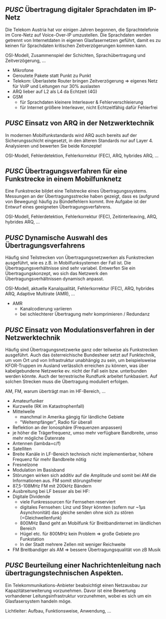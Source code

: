 ## *PUSC* Übertragung digitaler Sprachdaten im IP-Netz
Die Telekom Austria hat vor einigen Jahren begonnen, die Sprachtelefonie im Core-Netz auf Voice-Over-IP umzustellen. Die Sprachdaten werden getrennt von Internetdaten in eigenen Glasfasernetzen geführt, damit es zu keinen für Sprachdaten kritischen Zeitverzögerungen kommen kann.

OSI-Modell, Zusammenspiel der Schichten, Sprachübertragung und Zeitverzögerung, …
- Mikrofone
- Geroutete Pakete statt Punkt zu Punkt
- Telekom: Überlastete Router bringen Zeitverzögerung => eigenes Netz für VoIP und Leitungen nur 30% auslasten
- ARQ lieber auf L2 als L4 da Echtzeit (4G)
- GSM
	- für Sprachdaten kleinere Interleaver & Fehlerverschleierung
	- für Internet größere Interleaver, nicht Echtzeitfähig dafür Fehlerfrei

## *PUSC* Einsatz von ARQ in der Netzwerktechnik
In modernen Mobilfunkstandards wird ARQ auch bereits auf der Sicherungsschicht eingesetzt, in den älteren Standards nur auf Layer 4. Analysieren und bewerten Sie beide Konzepte!

OSI-Modell, Fehlerdetektion, Fehlerkorrektur (FEC), ARQ, hybrides ARQ, …

## *PUSC* Übertragungsverfahren für eine Funkstrecke in einem Mobilfunknetz
Eine Funkstrecke bildet eine Teilstrecke eines Übertragungssystems. Messungen an der Übertragungsstrecke haben gezeigt, dass es (aufgrund von Bewegung) häufig zu Bündelfehlern kommt. Ihre Aufgabe ist der Entwurf eines geeigneten Übertragungsverfahrens.

OSI-Modell, Fehlerdetektion, Fehlerkorrektur (FEC), Zeitinterleaving, ARQ, hybrides ARQ, …

## *PUSC* Dynamische Auswahl des Übertragungsverfahrens
Häufig sind Teilstrecken von Übertragungsnetzwerken als Funkstrecken ausgeführt, wie es z.B. in Mobilfunksystemen der Fall ist. Die Übertragungsverhältnisse sind sehr variabel. Entwerfen Sie ein Übertragungskonzept, wo sich das Netzwerk den Übertragungsverhältnissen dynamisch anpasst.

OSI-Modell, aktuelle Kanalqualität, Fehlerkorrektur (FEC), ARQ, hybrides ARQ, Adaptive Multirate (AMR), …
- AMR
	- Kanalcodierung variieren
	- bei schlechterer Übertragung mehr komprimieren / Redundanz

## *PUSC* Einsatz von Modulationsverfahren in der Netzwerktechnik
Häufig sind Übertragungsnetzwerke ganz oder teilweise als Funkstrecken ausgeführt. Auch das österreichische Bundesheer setzt auf Funktechnik, um vom Ort und von Infrastruktur unabhängig zu sein, um beispielsweise KFOR-Truppen im Ausland verlässlich erreichen zu können, was über kabelgebundene Netzwerke ev. nicht der Fall sein bzw. unterbunden werden könnte. Auch der terrestrische Rundfunk arbeitet funkbasiert. Auf solchen Strecken muss die Übertragung moduliert erfolgen.

AM, FM, warum überträgt man im HF-Bereich, …
- Amateurfunker
- Kurzwelle (RK im Katastrophenfall)
- Mittelwelle
	- manchmal in Amerika gängig für ländliche Gebiete
	- "Weltempfänger", Radio für überall
- Reflektion an der Ionosphäre (Frequenzen anpassen)
- je höher die Trägerfrequenz, umso mehr verfügbare Bandbreite, umso mehr mögliche Datenrate
- Antennen (lambda=c/f)
- Satelliten
- Breite Kanäle in LF-Bereich technisch nicht implementierbar, höhere Frequenz für mehr Bandbreite nötig
- Fresnelzone
- Modulation im Basisband
- Störungen wirken sich additiv auf die Amplitude und somit bei AM die Informationen aus. FM somit störungsfreier
- 87,5-108MHz FM mit 200kHz Bändern
- Ausbreitung bei LF besser als bei HF: 
- Digitale Dividende
	- viele Funkressourcen für Fernsehen reserviert
	- digitales Fernsehen: Linz und Steyr könnten (sofern nur ~1µs Asynchronität) das gleiche senden ohne sich zu stören (=Gleichwellenfunk)
	- 800MHz Band geht an Mobilfunk für Breitbandinternet im ländlichen Bereich
	- Hügel etc. für 800MHz kein Problem => große Gebiete pro Funkstation
	- In der Stadt mehrere Zellen mit weniger Reichweite
- FM Breitbandiger als AM => bessere Übertragungsqualität von zB Musik

## *PUSC* Beurteilung einer Nachrichtenleitung nach übertragungstechnischen Aspekten.
Ein Telekommunikations-Anbieter beabsichtigt einen Netzausbau zur Kapazitätserweiterung vorzunehmen. Davor ist eine Bewertung vorhandener Leitungsinfrastruktur vorzunehmen, wobei es sich um ein Glasfasersystem handeln möge.

Lichtleiter: Aufbau, Funktionsweise, Anwendung, …